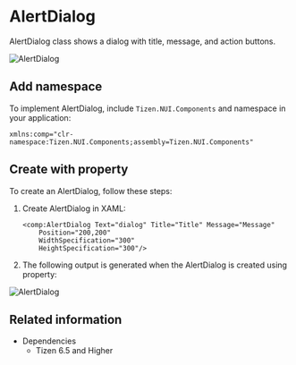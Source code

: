 # AlertDialog

AlertDialog class shows a dialog with title, message, and action buttons.

![AlertDialog](./media/AlertDialog.png)

## Add namespace
To implement AlertDialog, include `Tizen.NUI.Components` and namespace in your application:

```xaml
xmlns:comp="clr-namespace:Tizen.NUI.Components;assembly=Tizen.NUI.Components"
```

## Create with property

To create an AlertDialog, follow these steps:

1. Create AlertDialog in XAML:

    ```xaml
    <comp:AlertDialog Text="dialog" Title="Title" Message="Message" 
        Position="200,200" 
        WidthSpecification="300" 
        HeightSpecification="300"/>
    ```

2. The following output is generated when the AlertDialog is created using property:

![AlertDialog](./media/AlertDialog.png)

## Related information

- Dependencies
  -   Tizen 6.5 and Higher 
